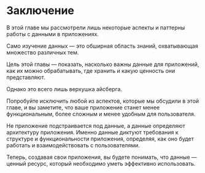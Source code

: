 # Заключение

В этой главе мы рассмотрели лишь некоторые аспекты и паттерны работы с данными в приложениях.

Само изучение данных — это обширная область знаний, охватывающая множество различных тем.

Цель этой главы — показать, насколько важны данные для приложений, как их можно обрабатывать, где хранить и какую ценность они представляют.

Однако это всего лишь верхушка айсберга.

Попробуйте исключить любой из аспектов, которые мы обсудили в этой главе, и вы заметите, что ваше приложение станет менее функциональным, более сложным и менее удобным для пользователя.

Не приложение подстраивается под данные, а данные определяют архитектуру приложения. Именно данные диктуют требования к структуре и функциональности приложения, определяя, как оно будет работать и взаимодействовать с пользователями.

Теперь, создавая свои приложения, вы будете понимать, что данные — ценный ресурс, который необходимо уметь эффективно использовать.